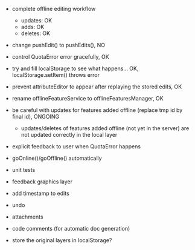- complete offline editing workflow
	- updates: OK
	- adds: OK
	- deletes: OK
- change pushEdit() to pushEdits(), NO
- control QuotaError error gracefully, OK
- try and fill localStorage to see what happens... OK, localStorage.setItem() throws error
- prevent attributeEditor to appear after replaying the stored edits, OK
- rename offlineFeatureService to offlineFeaturesManager, OK
- be careful with updates for features added offline (replace tmp id by final id), ONGOING
	- updates/deletes of features added offline (not yet in the server) are not updated correctly in the local layer

- explicit feedback to user when QuotaError happens
- goOnline()/goOffline() automatically
- unit tests
- feedback graphics layer
- add timestamp to edits
- undo
- attachments
- code comments (for automatic doc generation)

- store the original layers in localStorage?
